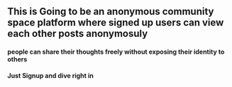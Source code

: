 ## This is Going to be an anonymous community space platform where signed up users can view each other posts anonymosuly

#### people can share their thoughts freely without exposing their identity to others
#### Just Signup and dive right in
